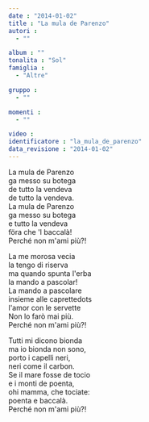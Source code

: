 ```yaml
---
date : "2014-01-02"
title : "La mula de Parenzo"
autori : 
  - ""

album : ""
tonalita : "Sol"
famiglia : 
  - "Altre"

gruppo : 
  - ""

momenti : 
  - ""

video : 
identificatore : "la_mula_de_parenzo"
data_revisione : "2014-01-02"
---
```

  
  
La mula de Parenzo  
ga messo su botega  
de tutto la vendeva  
de tutto la vendeva.  
La mula de Parenzo  
ga messo su botega  
e tutto la vendeva  
föra che 'l baccalà!  
Perché non m'ami più?!  
  
  
  
La me morosa vecia  
la tengo di riserva  
ma quando spunta l'erba  
la mando a pascolar!  
La mando a pascolare  
insieme alle caprettedots  
l'amor con le servette  
Non lo farò mai più.  
Perché non m'ami più?!  
  
  
Tutti mi dicono bionda  
ma io bionda non sono,  
porto i capelli neri,  
neri come il carbon.  
Se il mare fosse de tocio  
e i monti de poenta,  
ohi mamma, che tociate:  
poenta e baccalà.  
Perché non m'ami più?!  
  
